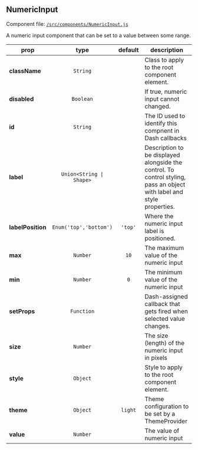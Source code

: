 
## NumericInput

Component file: [`/src/components/NumericInput.js`](/src/components/NumericInput.react.js)

A numeric input component that can be
set to a value between some range.

prop | type | default | description
---- | :----: | :-------: | -----------
**className** | `String` |  | Class to apply to the root component element.
**disabled** | `Boolean` |  | If true, numeric input cannot changed.
**id** | `String` |  | The ID used to identify this compnent in Dash callbacks
**label** | `Union<String \| Shape>` |  | Description to be displayed alongside the control. To control styling, pass an object with label and style properties.
**labelPosition** | `Enum('top','bottom')` | `'top'` | Where the numeric input label is positioned.
**max** | `Number` | `10` | The maximum value of the numeric input
**min** | `Number` | `0` | The minimum value of the numeric input
**setProps** | `Function` |  | Dash-assigned callback that gets fired when selected value changes.
**size** | `Number` |  | The size (length) of the numeric input in pixels
**style** | `Object` |  | Style to apply to the root component element.
**theme** | `Object` | `light` | Theme configuration to be set by a ThemeProvider
**value** | `Number` |  | The value of numeric input
